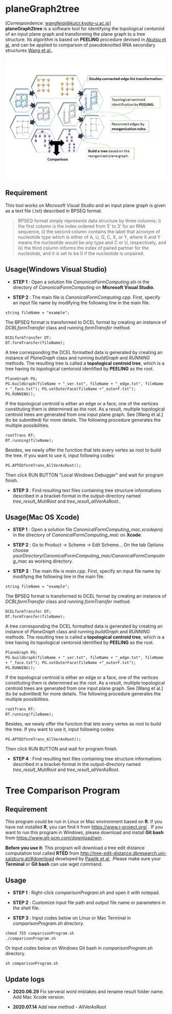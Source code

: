 # planeGraph2tree
[Correspondence: wangfeiqi@kuicr.kyoto-u.ac.jp]  
**planeGraph2tree** is a software tool for identifying the topological centoroid of an input plane graph and 
transforming the plane graph to a tree structure. 
Its algorithm is based on **PEELING** procedure devised in [Akutsu et al.](https://www.google.com/url?sa=t&rct=j&q=&esrc=s&source=web&cd=1&ved=2ahUKEwjB9MerkNLmAhVvwYsBHfXYBRgQFjAAegQIBBAC&url=https%3A%2F%2Fpdfs.semanticscholar.org%2Fb1e3%2F2a2a09194bf29b04be0560a00519148f9bbc.pdf&usg=AOvVaw1O6k0sjacG7LcEvX_MwQdr) and can be applied to comparson of pseudoknotted RNA secondary structures [Wang et al.](https://www.liebertpub.com/doi/abs/10.1089/cmb.2019.0512).

![](https://github.com/feiqiwang/screenshots/blob/master/A%20New%20Method%20for%20Comparing%20Pseudo-knotted%20RNA%20Secondary.png?raw=true)

## Requirement
This tool works on Microsoft Visual Studio and an input plane graph is given as a text file (.txt) described in BPSEQ format.
> BPSEQ format simply represents data structure by three columns; i) the first column is the index ordered from 5’ to 3’ for an RNA sequence, ii) the second column contains the label that acronym of nucleotide type which is either of A, U, G, C, X, or Y, where X and Y means the nucleotide would be any type and C or U, respectively, and iii) the third column informs the index of paired partner for the nucleotide, and it is set to be 0 if the nucleotide is unpaired.

## Usage(Windows Visual Studio)
 - **STEP 1** :
 Open a solution file *CanonicalFormComputing.sln* in the directory of *CanonicalFormComputing* on **Microsoft Visual Studio**.
 
 - **STEP 2** :
 The main file is *CanonicalFormComputing.cpp*.
 First, specify an input file name by modifying the following line in the main file.
```
string fileName = "example";
```

The BPSEQ format is transformed to DCEL format by creating an instance of *DCBLformTransfer* class and running *formTransfer* method.
```
DCELformTransfer DT; 
DT.formTransfer(fileName);
```

A tree corresponding the DCEL formatted data is generated by creating an instance of *PlaneGraph* class and running *buildGraph* and *RUNNING* methods. The resulting tree is called a **topological centroid tree**, which is a tree having its topological centoroid identified by **PEELING** as the root.
```
PlaneGraph PG; 
PG.buildGraph(fileName + "_ver.txt", fileName + "_edge.txt", fileName + "_face.txt"); PG.setOuterFace(fileName +"_outerF.txt"); 
PG.RUNNING();
```

If the topological centroid is either an edge or a face, one of the vertices constituting them is determined as the root. As a result, multiple topological centroid trees are generated from one input plane graph. See [Wang et al.](to be submitted) for more details. The following procedure generates the multiple possibilities.
```
rootTrans RT; 
RT.running(fileName);
```
Besides, we newly offer the function that lets every vertex as root to build the tree. If you want to use it, input following codes:
```
PG.APTEDformTrans_AllVerAsRoot();
```
Then click RUN BUTTON "Local Windows Debugger" and wait for program finish.
- **STEP 3** :
 Find resulting text files containing tree structure informations described in a bracket-format in the output-directory named *tree_result_MutiRoot* and *tree_result_allVerAsRoot*..

## Usage(Mac OS Xcode)
 - **STEP 1** :
 Open a solution file *CanonicalFormComputing_mac.xcodeproj* in the directory of *CanonicalFormComputing_mac* on **Xcode**.
 
 - **STEP 2** :
 Go to Product -> Scheme -> Edit Scheme...
 On the tab Options choose *yourDirectory/CanonicalFormComputing_mac/CanonicalFormComputing_mac* as working directory.
 
 - **STEP 3** :
 The main file is *main.cpp*.
 First, specify an input file name by modifying the following line in the main file.
```
string fileName = "example";
```

The BPSEQ format is transformed to DCEL format by creating an instance of *DCBLformTransfer* class and running *formTransfer* method.
```
DCELformTransfer DT; 
DT.formTransfer(fileName);
```

A tree corresponding the DCEL formatted data is generated by creating an instance of *PlaneGraph* class and running *buildGraph* and *RUNNING* methods. The resulting tree is called a **topological centroid tree**, which is a tree having its topological centoroid identified by **PEELING** as the root.
```
PlaneGraph PG; 
PG.buildGraph(fileName + "_ver.txt", fileName + "_edge.txt", fileName + "_face.txt"); PG.setOuterFace(fileName +"_outerF.txt"); 
PG.RUNNING();
```

If the topological centroid is either an edge or a face, one of the vertices constituting them is determined as the root. As a result, multiple topological centroid trees are generated from one input plane graph. See [Wang et al.](to be submitted) for more details. The following procedure generates the multiple possibilities.
```
rootTrans RT; 
RT.running(fileName);
```
Besides, we newly offer the function that lets every vertex as root to build the tree. If you want to use it, input following codes:
```
PG.APTEDformTrans_AllVerAsRoot();
```
Then click RUN BUTTON and wait for program finish.
- **STEP 4** :
 Find resulting text files containing tree structure informations described in a bracket-format in the output-directory named *tree_result_MutiRoot* and *tree_result_allVerAsRoot*.

# Tree Comparison Program

## Requirement
This program could be run in Linux or Mac environment based on **R**. If you have not installed **R**, you can find it from https://www.r-project.org/ .
If you want to run this program in Windows, please download and install **Git bash** from https://www.git-scm.com/download/win .

**Before you use it**:
This program will download a tree edit distance computation tool called **RTED** from http://tree-edit-distance.dbresearch.uni-salzburg.at/#download developed by [Pawlik et al.](https://arxiv.org/abs/1201.0230) .Please make sure your **Terminal** or **Git bash** can use wget command.

## Usage
 - **STEP 1** :
 Right-click *comparisonProgram.sh* and open it with notepad.
 
 - **STEP 2** :
 Customize input file path and output file name or parameters in the shell file.
 
 - **STEP 3** :
Input codes below on Linux or Mac Terminal in *comparisonProgram.sh* directory.
```
chmod 755 comparisonProgram.sh
./comparisonProgram.sh
```

Or input codes below on Windows Git bash in *comparisonProgram.sh* directory.
```
sh comparisonProgram.sh
```
## Update logs
- **2020.06.29**
Fix serveral word mistakes and rename result folder name.
Add Mac Xcode version.

- **2020.07.14**
Add new method - AllVerAsRoot
